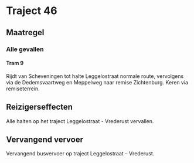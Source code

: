 # Traject 46
## Maatregel
### Alle gevallen

#### Tram 9
Rijdt van Scheveningen tot halte Leggelostraat normale route, vervolgens via de Dedemsvaartweg en Meppelweg naar remise Zichtenburg. Keren via remiseterrein.

## Reizigerseffecten
Alle halten op het traject Leggelostraat - Vrederust vervallen.

## Vervangend vervoer
Vervangend busvervoer op traject Leggelostraat – Vrederust.
